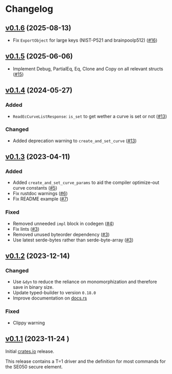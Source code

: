 <!--
Copyright (C) 2023 Nitrokey GmbH
SPDX-License-Identifier: CC0-1.0
-->

# Changelog

## [v0.1.6][] (2025-08-13)

- Fix `ExportObject` for large keys (NIST-P521 and brainpoolp512) ([#16][])

[#16]: https://github.com/Nitrokey/se03x/pull/16
[v0.1.6]: https://github.com/Nitrokey/se05x/releases/tag/v0.1.6


## [v0.1.5][] (2025-06-06)

- Implement Debug, PartialEq, Eq, Clone and Copy on all relevant structs ([#15][])

[#15]: https://github.com/Nitrokey/se03x/pull/15
[v0.1.5]: https://github.com/Nitrokey/se05x/releases/tag/v0.1.5

## [v0.1.4][] (2024-05-27)

### Added

- `ReadEcCurveListResponse`: `is_set` to get wether a curve is set or not ([#13][])

### Changed

- Added deprecation warning to `create_and_set_curve`  ([#13][])

[#13]: https://github.com/Nitrokey/se03x/pull/13
[v0.1.4]: https://github.com/Nitrokey/se05x/releases/tag/v0.1.4

## [v0.1.3][] (2023-04-11)

### Added

- Added `create_and_set_curve_params` to aid the compiler optimize-out curve constants ([#5][])
- Fix rustdoc warnings ([#6][])
- Fix README example ([#7][])

### Fixed

- Removed unneeded `impl` block in codegen ([#4][])
- Fix lints ([#3][])
- Removed unused byteorder dependency ([#3][])
- Use latest serde-bytes rather than serde-byte-array ([#3][])

[#7]: https://github.com/Nitrokey/se07x/pull/7
[#6]: https://github.com/Nitrokey/se06x/pull/6
[#5]: https://github.com/Nitrokey/se05x/pull/5
[#4]: https://github.com/Nitrokey/se04x/pull/4
[#3]: https://github.com/Nitrokey/se03x/pull/3
[v0.1.3]: https://github.com/Nitrokey/se05x/releases/tag/v0.1.3

## [v0.1.2][] (2023-12-14)

### Changed

- Use `&dyn` to reduce the reliance on monomorphization and therefore save in binary size.
- Update typed-builder to version `0.18.0`
- Improve documentation on [docs.rs](https://docs.rs/se05x)

### Fixed

- Clippy warning

[v0.1.2]: https://github.com/Nitrokey/se05x/releases/tag/v0.1.2

## [v0.1.1][] (2023-11-24 )

Initial [crates.io](https://crates.io) release.

This release contains a T=1 driver and the definition for most commands for the SE050 secure element.

[v0.1.1]: https://github.com/Nitrokey/se05x/releases/tag/v0.1.1
